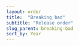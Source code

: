 ```yaml
---
layout: order
title:  "Breaking bad"
subtitle: "Release order"
slug_parent: breaking-bad
sort_by: Year
---
```

